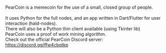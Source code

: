PearCoin is a memecoin for the use of a small, closed group of people.  <br /><br />
It uses Python for the full nodes, and an app written in Dart/Flutter for user interaction (hald-nodes). <br /> 
There will also be a Python thin client available (using Tkinter lib) <br />
PearCoin uses a proof of work mining algorithm. <br />
Check out the official PearCoin Discord server: https://discord.gg/ffw4cbqtkp

